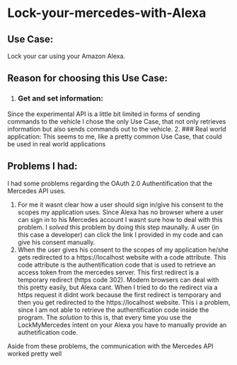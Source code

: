 # Lock-your-mercedes-with-Alexa

## Use Case:
Lock your car using your Amazon Alexa.

## Reason for choosing this Use Case:
1. ### Get and set information:
Since the experimental API is a little bit limited in forms of sending commands to the vehicle I chose the only Use Case, that not only retrieves information but also sends commands out to the vehicle.
2. ### Real world application:
This seems to me, like a pretty common Use Case, that could be used in real world applications

## Problems I had:
I had some problems regarding the OAuth 2.0 Authentification that the Mercedes API uses. 
1. For me it wasnt clear how a user should sign in/give his consent to the scopes my application uses. Since Alexa has no browser where a user can sign in to his Mercedes account I wasnt sure how to deal with this problem. I *solved* this problem by doing this step maunally. A user (in this case a developer) can click the link I provided in my code and can give his consent manually.
2. When the user gives his consent to the scopes of my application he/she gets redirected to a https://localhost website with a code attribute. This code attribute is the authentification code that is used to retrieve an access token from the mercedes server. This first redirect is a temporary redirect (https code 302). Modern browsers can deal with this pretty easily, but Alexa cant. When I tried to do the redirect via a https request it didnt work because the first redirect is temporary and then you get redirected to the https://localhost website. This i a problem, since I am not able to retrieve the authentification code inside the program. The *solution* to this is, that every time you use the LockMyMercedes intent on your Alexa you have to manually provide an authetification code.

Aside from these problems, the communication with the Mercedes API worked pretty well
